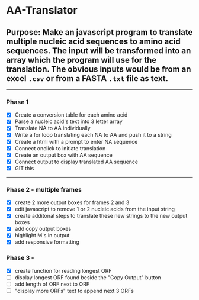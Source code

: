 # AA-Translator

## Purpose: Make an javascript program to translate multiple nucleic acid sequences to amino acid sequences. The input will be transformed into an array which the program will use for the translation. The obvious inputs would be from an excel `.csv` or from a FASTA `.txt` file as text. 

--- 

### Phase 1
- [x] Create a conversion table for each amino acid
- [x] Parse a nucleic acid's text into 3 letter array
- [x] Translate NA to AA individually
- [x] Write a for loop translating each NA to AA and push it to a string
- [x] Create a html with a prompt to enter NA sequence
- [x] Connect onclick to initiate translation
- [x] Create an output box with AA sequence
- [x] Connect output to display translated AA sequence
- [x] GIT this

---

### Phase 2 - multiple frames
- [x] create 2 more output boxes for frames 2 and 3
- [x] edit javascript to remove 1 or 2 nucleic acids from the input string
- [x] create additonal steps to translate these new strings to the new output boxes
- [x] add copy output boxes
- [x] highlight M's in output
- [x] add responsive formatting

### Phase 3 - 
- [x] create function for reading longest ORF
- [ ] display longest ORF found beside the "Copy Output" button
- [ ] add length of ORF next to ORF
- [ ] "display more ORFs" text to append next 3 ORFs